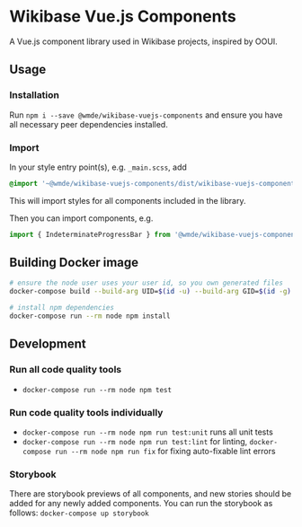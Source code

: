 # Wikibase Vue.js Components

A Vue.js component library used in Wikibase projects, inspired by OOUI.

## Usage

### Installation
Run `npm i --save @wmde/wikibase-vuejs-components` and ensure you have all necessary peer dependencies installed.

### Import
In your style entry point(s), e.g. `_main.scss`, add
```scss
@import '~@wmde/wikibase-vuejs-components/dist/wikibase-vuejs-components.css';
```
This will import styles for all components included in the library.

Then you can import components, e.g.
```js
import { IndeterminateProgressBar } from '@wmde/wikibase-vuejs-components';
```

## Building Docker image
```sh
# ensure the node user uses your user id, so you own generated files
docker-compose build --build-arg UID=$(id -u) --build-arg GID=$(id -g) node

# install npm dependencies
docker-compose run --rm node npm install
```

## Development

### Run all code quality tools
* `docker-compose run --rm node npm test`

### Run code quality tools individually
* `docker-compose run --rm node npm run test:unit` runs all unit tests
* `docker-compose run --rm node npm run test:lint` for linting, `docker-compose run --rm node npm run fix` for fixing auto-fixable lint errors

### Storybook
There are storybook previews of all components, and new stories should be added for any newly added components. You can run the storybook as follows:
`docker-compose up storybook`
